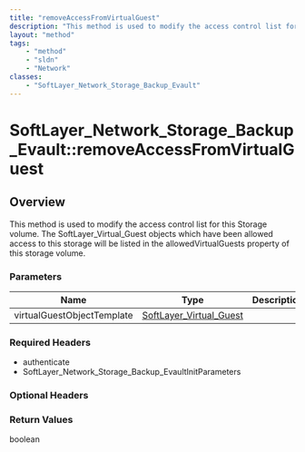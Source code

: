 ```yaml
---
title: "removeAccessFromVirtualGuest"
description: "This method is used to modify the access control list for this Storage volume.  The SoftLayer_Virtual_Guest objects whic... "
layout: "method"
tags:
    - "method"
    - "sldn"
    - "Network"
classes:
    - "SoftLayer_Network_Storage_Backup_Evault"
---
```

# SoftLayer_Network_Storage_Backup_Evault::removeAccessFromVirtualGuest
## Overview 
This method is used to modify the access control list for this Storage volume.  The SoftLayer_Virtual_Guest objects which have been allowed access to this storage will be listed in the allowedVirtualGuests property of this storage volume. 

### Parameters 
|Name | Type | Description |
| --- | --- | --- |
|virtualGuestObjectTemplate| <a href='/reference/datatypes/SoftLayer_Virtual_Guest'>SoftLayer_Virtual_Guest </a>| |


### Required Headers
* authenticate
* SoftLayer_Network_Storage_Backup_EvaultInitParameters

### Optional Headers

### Return Values
boolean
